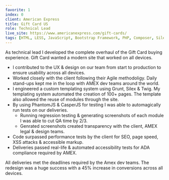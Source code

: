 ```yaml
---
favorite: 1
index: 0
client: American Express
title: Gift Card US
role: Technical Lead
live_site: https://www.americanexpress.com/gift-cards/
tags: [HTML, LESS, JavaScript, Bootstrap Framework, PHP, Composer, Silex, Twig, Node, NPM, Bower, PhantomJS, CasperJS, Grunt, JSHint, CSSlint]
---
```

As technical lead I developed the complete overhaul of the Gift Card buying experience. Gift Card wanted a modern site that worked on all devices.

* I contributed to the UX & design on our team from start to production to ensure usability across all devices.
* Worked closely with the client following their Agile methodoligy. Daily stand-ups kept me in the loop with AMEX dev teams around the world.
* I engineered a custom templating system using Grunt, Silex & Twig. My templating system automated the creation of 100+ pages. The template also allowed the reuse of modules through the site.
* By using PhantomJS & CasperJS for testing I was able to automagically run tests on our deliveries.
  * Running regression testing & generating screenshots of each module I was able to cut QA time by 2/3.
  * Genrated screenshots created transparency with the client, AMEX legal & design teams.
* Code surpassed performance tests by the client for SEO, page  speed, XSS attacks & accessible markup.
* Deliveries passed real-life & automated accessibility tests for ADA compliance required by AMEX.

All deliveries met the deadlines required by the Amex dev teams. The redesign was a huge success with a 45% increase in conversions across all devices.